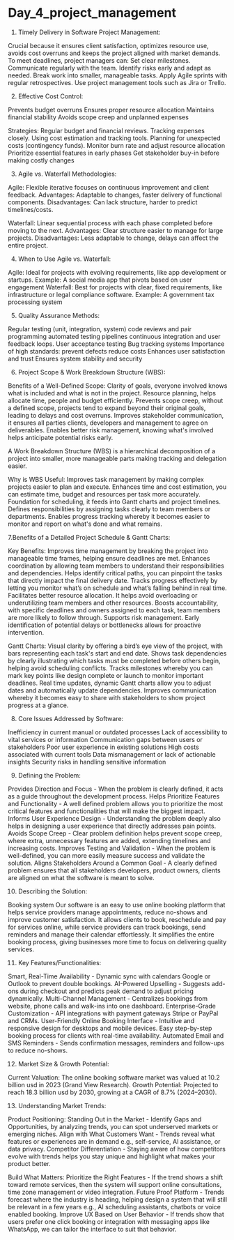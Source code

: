 # Day_4_project_management

1. Timely Delivery in Software Project Management:

Crucial because it ensures client satisfaction, optimizes resource use, avoids cost overruns and keeps the project aligned with market demands.
To meet deadlines, project managers can:
Set clear milestones.
Communicate regularly with the team.
Identify risks early and adapt as needed.
Break work into smaller, manageable tasks.
Apply Agile sprints with regular retrospectives.
Use project management tools such as Jira or Trello.

2. Effective Cost Control:

Prevents budget overruns
Ensures proper resource allocation
Maintains financial stability
Avoids scope creep and unplanned expenses

Strategies:
Regular budget and financial reviews.
Tracking expenses closely.
Using cost estimation and tracking tools.
Planning for unexpected costs (contingency funds).
Monitor burn rate and adjust resource allocation
Prioritize essential features in early phases
Get stakeholder buy-in before making costly changes

3. Agile vs. Waterfall Methodologies:

Agile: 
Flexible
iterative 
focuses on continuous improvement and client feedback.
Advantages: 
Adaptable to changes, faster delivery of functional components.
Disadvantages: 
Can lack structure, harder to predict timelines/costs.

Waterfall: 
Linear 
sequential process 
with each phase completed before moving to the next.
Advantages: 
Clear structure
easier to manage for large projects.
Disadvantages:
Less adaptable to change, delays can affect the entire project.

4. When to Use Agile vs. Waterfall:

Agile: 
Ideal for projects with evolving requirements, like app development or startups.
Example: A social media app that pivots based on user engagement
Waterfall: 
Best for projects with clear, fixed requirements, like infrastructure or legal compliance software.
Example: A government tax processing system

5. Quality Assurance Methods:

Regular testing (unit, integration, system)
code reviews and pair programming
automated testing pipelines
continuous integration and user feedback loops.
User acceptance testing
Bug tracking systems
Importance of high standards:
prevent defects 
reduce costs
Enhances user satisfaction and trust
Ensures system stability and security

6. Project Scope & Work Breakdown Structure (WBS):

Benefits of a Well-Defined Scope:
Clarity of goals, everyone involved knows what is included and what is not in the project.
Resource planning, helps allocate time, people and budget efficiently.
Prevents scope creep, without a defined scope, projects tend to expand beyond their original goals, leading to delays and cost overruns.
Improves stakeholder communication, it ensures all parties clients, developers and management to agree on deliverables.
Enables better risk management, knowing what's involved helps anticipate potential risks early.

A Work Breakdown Structure (WBS) is a hierarchical decomposition of a project into smaller, more manageable parts making tracking and delegation easier.

Why is WBS Useful:
Improves task management by making complex projects easier to plan and execute.
Enhances time and cost estimation, you can estimate time, budget and resources per task more accurately.
Foundation for scheduling, it feeds into Gantt charts and project timelines.
Defines responsibilities by assigning tasks clearly to team members or departments.
Enables progress tracking whereby it becomes easier to monitor and report on what's done and what remains.

7.Benefits of a Detailed Project Schedule & Gantt Charts:

Key Benefits:
Improves time management by breaking the project into manageable time frames, helping ensure deadlines are met.
Enhances coordination by allowing team members to understand their responsibilities and dependencies.
Helps identify critical paths, you can pinpoint the tasks that directly impact the final delivery date.
Tracks progress effectively by letting you monitor what’s on schedule and what’s falling behind in real time.
Facilitates better resource allocation. It helps avoid overloading or underutilizing team members and other resources.
Boosts accountability, with specific deadlines and owners assigned to each task, team members are more likely to follow through.
Supports risk management. Early identification of potential delays or bottlenecks allows for proactive intervention.

Gantt Charts:
Visual clarity by offering a bird’s eye view of the project, with bars representing each task's start and end date.
Shows task dependencies by clearly illustrating which tasks must be completed before others begin, helping avoid scheduling conflicts.
Tracks milestones whereby you can mark key points like design complete or launch to monitor important deadlines.
Real time updates, dynamic Gantt charts allow you to adjust dates and automatically update dependencies.
Improves communication whereby it becomes easy to share with stakeholders to show project progress at a glance.

8. Core Issues Addressed by Software:

Inefficiency in current manual or outdated processes
Lack of accessibility to vital services or information
Communication gaps between users or stakeholders
Poor user experience in existing solutions
High costs associated with current tools
Data mismanagement or lack of actionable insights
Security risks in handling sensitive information

9. Defining the Problem:

Provides Direction and Focus - When the problem is clearly defined, it acts as a guide throughout the development process. 
Helps Prioritize Features and Functionality - A well defined problem allows you to prioritize the most critical features and functionalities that will make the biggest impact.
Informs User Experience Design - Understanding the problem deeply also helps in designing a user experience that directly addresses pain points.
Avoids Scope Creep - Clear problem definition helps prevent scope creep, where extra, unnecessary features are added, extending timelines and increasing costs.
Improves Testing and Validation -  When the problem is well-defined, you can more easily measure success and validate the solution.
Aligns Stakeholders Around a Common Goal - A clearly defined problem ensures that all stakeholders developers, product owners, clients are aligned on what the software is meant to solve.

10. Describing the Solution:

Booking system
Our software is an easy to use online booking platform that helps service providers manage appointments, reduce no-shows and improve customer satisfaction.
It allows clients to book, reschedule and pay for services online, while service providers can track bookings, send reminders and manage their calendar effortlessly. 
It simplifies the entire booking process, giving businesses more time to focus on delivering quality services.

11. Key Features/Functionalities:

Smart, Real-Time Availability - Dynamic sync with calendars Google or Outlook to prevent double bookings.
AI-Powered Upselling - Suggests add-ons during checkout and predicts peak demand to adjust pricing dynamically.
Multi-Channel Management - Centralizes bookings from website, phone calls and walk-ins into one dashboard.
Enterprise-Grade Customization - API integrations with payment gateways Stripe or PayPal and CRMs.
User-Friendly Online Booking Interface - Intuitive and responsive design for desktops and mobile devices.
Easy step-by-step booking process for clients with real-time availability.
Automated Email and SMS Reminders - Sends confirmation messages, reminders and follow-ups to reduce no-shows.

12. Market Size & Growth Potential:

Current Valuation:
The online booking software market was valued at 10.2 billion usd in 2023 (Grand View Research).
Growth Potential:
Projected to reach 18.3 billion usd by 2030, growing at a CAGR of 8.7% (2024–2030).

13. Understanding Market Trends:

Product Positioning:
Standing Out in the Market - Identify Gaps and Opportunities, by analyzing trends, you can spot underserved markets or emerging niches.
Align with What Customers Want - Trends reveal what features or experiences are in demand e.g., self-service, AI assistance, or data privacy.
Competitor Differentiation - Staying aware of how competitors evolve with trends helps you stay unique and highlight what makes your product better.

Build What Matters:
Prioritize the Right Features - If the trend shows a shift toward remote services, then the system will support online consultations, time zone management or video integration.
Future Proof Platform - Trends forecast where the industry is heading, helping design a system that will still be relevant in a few years e.g., AI scheduling assistants, chatbots or voice enabled booking.
Improve UX Based on User Behavior - If trends show that users prefer one click booking or integration with messaging apps like WhatsApp, we can tailor the interface to suit that behavior.
